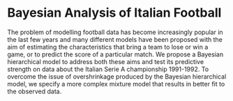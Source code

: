 # Bayesian Analysis of Italian Football

The problem of modelling football data has become increasingly popular in the last few years and many different models have been proposed with the aim of estimating the characteristics that bring a team to lose or win a game, or to predict the score of a particular match. We propose a Bayesian hierarchical model to address both these aims and test its predictive strength on data about the Italian Serie A championship 1991-1992. To overcome the issue of overshrinkage produced by the Bayesian hierarchical model, we specify a more complex mixture model that results in better fit to the observed data.
